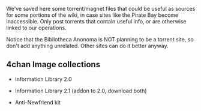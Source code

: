 We've saved here some torrent/magnet files that could be useful as sources for some portions of the wiki, in case sites like the Pirate Bay become inaccessible. Only post torrents that contain useful info, or are otherwise linked to our operations.

Notice that the Bibilotheca Anonoma is NOT planning to be a torrent site, so don't add anything unrelated. Other sites can do it better anyway. 

## 4chan Image collections

* Information Library 2.0
* Information Library 2.1 (addon to 2.0, download both)

* Anti-Newfriend kit